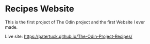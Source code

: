 # Recipes Website

This is the first project of The Odin project and the first Website I ever made.

Live site: https://patertuck.github.io/The-Odin-Project-Recipes/
